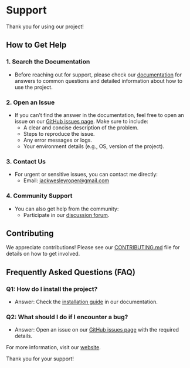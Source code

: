 # Support

Thank you for using our project!

## How to Get Help

### 1. Search the Documentation
- Before reaching out for support, please check our [documentation](CONTRIBUTING.md) for answers to common questions and detailed information about how to use the project.

### 2. Open an Issue
- If you can't find the answer in the documentation, feel free to open an issue on our [GitHub issues page](link-to-issues). Make sure to include:
  - A clear and concise description of the problem.
  - Steps to reproduce the issue.
  - Any error messages or logs.
  - Your environment details (e.g., OS, version of the project).

### 3. Contact Us
- For urgent or sensitive issues, you can contact me directly:
  - Email: jackwesleyroper@gmail.com

### 4. Community Support
- You can also get help from the community:
  - Participate in our [discussion forum](https://jackwesleyroper.medium.com).

## Contributing

We appreciate contributions! Please see our [CONTRIBUTING.md](CONTRIBUTING.md) file for details on how to get involved.

## Frequently Asked Questions (FAQ)

### Q1: How do I install the project?
- Answer: Check the [installation guide](README.md) in our documentation.

### Q2: What should I do if I encounter a bug?
- Answer: Open an issue on our [GitHub issues page](link-to-issues) with the required details.

For more information, visit our [website](https://jackwesleyroper.medium.com).

Thank you for your support!